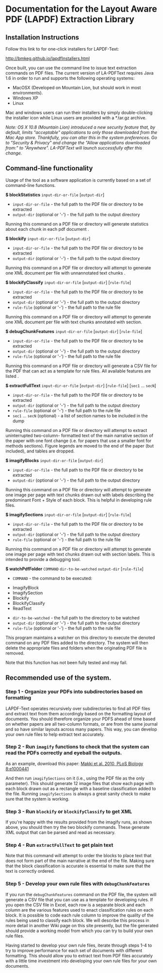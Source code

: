 # Documentation for the Layout Aware PDF (LAPDF) Extraction Library

## Installation Instructions 

Follow this link to for one-click installers for LAPDF-Text:

http://bmkeg.github.io/lapdfInstallers.html

Once built, you can use the command line to issue text extraction commands on PDF files.
The current version of LA-PDFText requires Java 1.6 in order to run and supports the following operating systems: 

* MacOSX (Developed on Mountain Lion, but should work in most environments). 
* Windows XP
* Linux

Mac and windows users can run their installers by simply double-clicking the installer icon while Linux users are provided with a *.tar.gz archive. 

_Note: OS X 10.8 (Mountain Lion) introduced a new security feature that, by default, limits "acceptable" applications to only those downloaded from the Mac App store. Thankfully, you can alter this in the system preferences. Go to "Security & Privacy" and change the "Allow applications downloaded from:" to "Anywhere". LA-PDFText will launch successfully after this change._

## Command-line functionality 

Usage of the tool as a software application is currently based on a set of command-line functions. 

**$ blockStatistics** ```input-dir-or-file``` [```output-dir```]

* ```input-dir-or-file``` - the full path to the PDF file or directory to be extracted 
* ```output-dir``` (optional or '-') - the full path to the output directory 

Running this command on a PDF file or directory will generate 
statistics about each chunk in each pdf document .

**$ blockify** ```input-dir-or-file``` [```output-dir```]

* ```input-dir-or-file``` - the full path to the PDF file or directory to be extracted 
* ```output-dir``` (optional or '-') - the full path to the output directory 

Running this command on a PDF file or directory will attempt to generate 
one XML document per file with unnannotated text chunks .

**$ blockifyClassify** ```input-dir-or-file``` [```output-dir```] [```rule-file```]

* ```input-dir-or-file``` - the full path to the PDF file or directory to be extracted 
* ```output-dir``` (optional or '-') - the full path to the output directory 
* ```rule-file``` (optional or '-') - the full path to the rule file 

Running this command on a PDF file or directory will attempt to generate 
one XML document per file with text chunks annotated with section.

**$ debugChunkFeatures** ```input-dir-or-file``` [```output-dir```] [```rule-file```]

* ```input-dir-or-file``` - the full path to the PDF file or directory to be extracted 
* ```output-dir``` (optional or '-') - the full path to the output directory 
* ```rule-file``` (optional or '-') - the full path to the rule file 

Running this command on a PDF file or directory will generate a CSV file for the PDF that can act as a template for rule files. All available features are listed .

**$ extractFullText** ```input-dir-or-file``` [```output-dir```] [```rule-file```] [```sec1``` ... ```secN```]

* ```input-dir-or-file``` - the full path to the PDF file or directory to be extracted 
* ```output-dir``` (optional or '-') - the full path to the output directory 
* ```rule-file``` (optional or '-') - the full path to the rule file 
* ```sec1``` ... ```secN``` (optional) - a list of section names to be included in the dump 

Running this command on a PDF file or directory will attempt to extract uninterrupted
two-column- formatted text of the main narrative section of the paper with one 
font change (i.e. for papers that use a smaller font for methods sections).
Figure legends are moved to the end of the paper (but included), and 
tables are dropped.

**$ imagifyBlocks** ```input-dir-or-file``` [```output-dir```] 

* ```input-dir-or-file``` - the full path to the PDF file or directory to be extracted 
* ```output-dir``` (optional or '-') - the full path to the output directory 

Running this command on a PDF file or directory will attempt to generate 
one image per page with text chunks drawn out with labels describing 
the predominant Font + Style of each block. This is helpful in developing
rule files.

**$ imagifySections** ```input-dir-or-file``` [```output-dir```] [```rule-file```]

* ```input-dir-or-file``` - the full path to the PDF file or directory to be extracted 
* ```output-dir``` (optional or '-') - the full path to the output directory 
* ```rule-file``` (optional or '-') - the full path to the rule file 

Running this command on a PDF file or directory will attempt to generate 
one image per page with text chunks drawn out with section labels.
This is intended to provide a debugging tool.

**$ watchPdfFolder** ```COMMAND``` ```dir-to-be-watched``` ```output-dir``` [```rule-file```]

* ```COMMAND``` - the command to be executed: 
 - ImagifyBlock
 - ImagifySection
 - Blockify
 - BlockifyClassify
 - ReadText
* ```dir-to-be-watched``` - the full path to the directory to be watched 
* ```output-dir``` (optional or '-') - the full path to the output directory 
* ```rule-file``` (optional or '-') - the full path to the rule file 

This program maintains a watcher on this directory to execute the 
denoted command on any PDF files added to the directory. 
The system will then delete the appropriate files and folders
when the originating PDF file is removed.

Note that this function has not been fully tested and may fail. 

## Recommended use of the system.

### Step 1 - Organize your PDFs into subdirectories based on formatting

LAPDF-Text operates recursively over subdirectories to find all PDF files and extract text from them accordingly based on the formatting layout of documents. You should therefore organize your PDFS ahead of time based on whether papers are all two-column formats, or are from the same journal and so have similar layouts across many papers. This way, you can develop your own rule files to help extract text accurately.

### Step 2 - Run ```imagify``` functions to check that the system can read the PDFs correctly and eyeball the outputs. 

As an example, download this paper: [Makki et al. 2010, PLoS Biology 8:e1000441](http://www.plosbiology.org/article/fetchObject.action?uri=info%3Adoi%2F10.1371%2Fjournal.pbio.1000441&representation=PDF)

And then run ```imagifySections``` on it (i.e., using the PDF file as the only parameter). This should generate 12 image files that show each page with each block drawn out as a rectangle with a baseline classification added to the file. Running ```imagifySections``` is always a great sanity check to make sure that the system is working. 

### Step 3 - Run ```blockify``` or ```blockifyClassify``` to get XML

If you're happy with the results provided from the imagify runs, as shown above, you should then try the two blockify commands. These generate XML output that can be parsed and read as necessary. 

### Step 4 - Run ```extractFullText``` to get plain text
 
Note that this command will attempt to order the blocks to place text that does not form part of the main narrative at the end of the file. Making sure that the block classification is accurate is essential to make sure that the text is correctly ordered.

### Step 5 - Develop your own rule files with ```debugChunkFeatures```

If you run the ```debugChunkFeatures``` command on the PDF file, the system will generate a CSV file that you can use as a template for developing rules. If you open the CSV file in Excel, each row is a separate block and each column are the various features used to enact classification rules on each block. It is possible to code each rule column to improve the quality of the rules being used to classify each block. We will describe this process in more detail in another Wiki page on this site presently, but the file generated should provide a working model from which you can try to build your own rule files.  

Having started to develop your own rule files, iterate through steps 1-4 to try to improve performance for each set of documents with different formatting. This should allow you to extract text from PDF files accurately with a little time investment into developing your own rule files for your own documents.  
